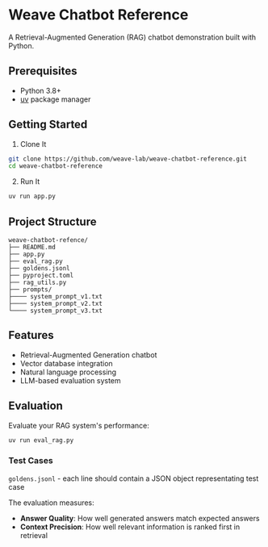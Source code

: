 # Weave Chatbot Reference

A Retrieval-Augmented Generation (RAG) chatbot demonstration built with Python.

## Prerequisites

- Python 3.8+
- [uv](https://github.com/astral-sh/uv) package manager

## Getting Started

1. Clone It
```bash
git clone https://github.com/weave-lab/weave-chatbot-reference.git
cd weave-chatbot-reference
```

2. Run It

```bash
uv run app.py
```

## Project Structure

```
weave-chatbot-refence/
├── README.md
├── app.py
├── eval_rag.py
├── goldens.jsonl
├── pyproject.toml
├── rag_utils.py
├── prompts/
├──── system_prompt_v1.txt
├──── system_prompt_v2.txt
└──── system_prompt_v3.txt
```

## Features

- Retrieval-Augmented Generation chatbot
- Vector database integration
- Natural language processing
- LLM-based evaluation system

## Evaluation

Evaluate your RAG system's performance:

```bash
uv run eval_rag.py
```

### Test Cases

`goldens.jsonl` - each line should contain a JSON object representating test case

The evaluation measures:
- **Answer Quality**: How well generated answers match expected answers
- **Context Precision**: How well relevant information is ranked first in retrieval